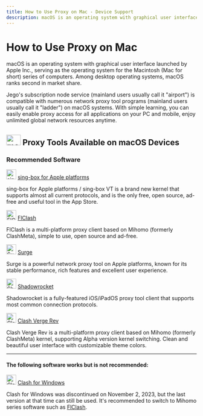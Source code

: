 ```yaml
---
title: How to Use Proxy on Mac - Device Support
description: macOS is an operating system with graphical user interface launched by Apple Inc., serving as the operating system for the Macintosh (Mac for short) series of computers. Among desktop operating systems, macOS ranks second in market share.
---
```


# How to Use Proxy on Mac

macOS is an operating system with graphical user interface launched by Apple Inc., serving as the operating system for the Macintosh (Mac for short) series of computers. Among desktop operating systems, macOS ranks second in market share.

Jego's subscription node service (mainland users usually call it "airport") is compatible with numerous network proxy tool programs (mainland users usually call it "ladder") on macOS systems. With simple learning, you can easily enable proxy access for all applications on your PC and mobile, enjoy unlimited global network resources anytime.

## <img src="/images/image_spaces_2FtaiByLw8cj0IZKJTlaiM_2Fuploads_2FrUGve1gm2gP1sXdvgjCw_2Fapple_1.svg" width="38" height="28" alt="macOS icon"> Proxy Tools Available on **macOS Devices**

### Recommended Software

<img src="/images/image_spaces_2FtaiByLw8cj0IZKJTlaiM_2Fuploads_2FX6LBfzRlMdWyQVvPC9eg_2Fimage_1.png" width="26" height="26" alt="sing-box icon"> [sing-box for Apple platforms](/en/tool/sing-boxforapple)

sing-box for Apple platforms / sing-box VT is a brand new kernel that supports almost all current protocols, and is the only free, open source, ad-free and useful tool in the App Store.

<img src="/images/image_spaces_2FtaiByLw8cj0IZKJTlaiM_2Fuploads_2Fu2sHeQjHJurcgVhJB1zO_2Ficon_2.png" width="26" height="26" alt="FlClash icon"> [FlClash](/en/tool/flclash)

FlClash is a multi-platform proxy client based on Mihomo (formerly ClashMeta), simple to use, open source and ad-free.

<img src="/images/image_surge_3.png" width="26" height="26" alt="Surge icon"> [Surge](/en/tool/surge)

Surge is a powerful network proxy tool on Apple platforms, known for its stable performance, rich features and excellent user experience.

<img src="/images/image_shadowrocket_2.png" width="26" height="26" alt="Shadowrocket icon"> [Shadowrocket](/en/tool/shadowrocket)

Shadowrocket is a fully-featured iOS/iPadOS proxy tool client that supports most common connection protocols.

<img src="/images/clashvergelogo.png" width="26" height="26" alt="Clash Verge Rev"> [Clash Verge Rev](/en/tool/clashverge)

Clash Verge Rev is a multi-platform proxy client based on Mihomo (formerly ClashMeta) kernel, supporting Alpha version kernel switching. Clean and beautiful user interface with customizable theme colors.

---

#### The following software works but is not recommended:

<img src="/images/image_clash_2.png" width="26" height="26" alt="Clash icon"> [Clash for Windows](/en/tool/clash-for-windows)

Clash for Windows was discontinued on November 2, 2023, but the last version at that time can still be used. It's recommended to switch to Mihomo series software such as [FlClash](/en/tool/flclash). 